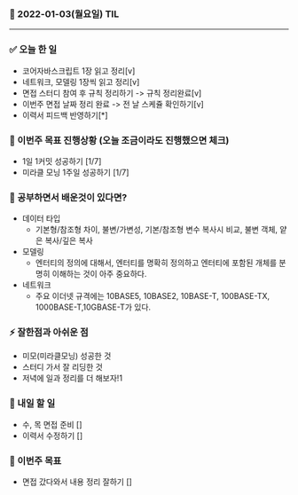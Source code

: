 ### 📆 2022-01-03(월요일) TIL

---

### ✅ 오늘 한 일

- 코어자바스크립트 1장 읽고 정리[v]
- 네트워크, 모델링 1장씩 읽고 정리[v]
- 면접 스터디 참여 후 규칙 정리하기 -> 규칙 정리완료[v]
- 이번주 면접 날짜 정리 완료 -> 전 날 스케쥴 확인하기[v]
- 이력서 피드백 반영하기[*]

### 🐎 이번주 목표 진행상황 (오늘 조금이라도 진행했으면 체크)

- 1일 1커밋 성공하기 [1/7]
- 미라클 모닝 1주일 성공하기 [1/7]

### 🤔 공부하면서 배운것이 있다면?

- 데이터 타입
  - 기본형/참조형 차이, 불변/가변성, 기본/참조형 변수 복사시 비교, 불변 객체, 얕은 복사/깊은 복사
- 모델링
  - 엔터티의 정의에 대해서, 엔터티를 명확히 정의하고 엔터티에 포함된 개체를 분명히 이해하는 것이 아주 중요하다.
- 네트워크
  - 주요 이더넷 규격에는 10BASE5, 10BASE2, 10BASE-T, 100BASE-TX, 1000BASE-T,10GBASE-T가 있다.

### ⚡ 잘한점과 아쉬운 점

- 미모(미라클모닝) 성공한 것
- 스터디 가서 잘 리딩한 것
- 저녁에 일과 정리를 더 해보자!1

### 🚀 내일 할 일

- 수, 목 면접 준비 []
- 이력서 수정하기 []

### 🎯 이번주 목표

- 면접 갔다와서 내용 정리 잘하기 []

